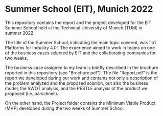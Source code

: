 # Summer School (EIT), Munich 2022
This repository contains the report and the project developed for the EIT Summer School held at the Technical University of Munich (TUM) in summer 2022.

The title of the Summer School, indicating the main topic covered, was 'IoT Platforms for Industry 4.0'. 
The experience aimed to work in teams on one of the business cases selected by EIT and the collaborating companies for two weeks.

The business case assigned to my team is briefly described in the brochure reported in this repository (see "Brochure.pdf"). The file "Report.pdf" is the report we developed during our work and contains not only a description of the problem analyzed and the proposed solution, but also the business model, the SWOT analysis, and the PESTLE analysis of the product we proposed (i.e. parschnell). 

On the other hand, the Project folder contains the Minimum Viable Product (MVP) developed during the two weeks of Summer School. 
